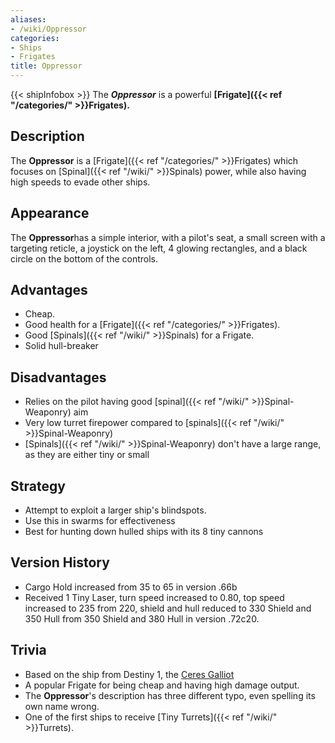 ```yaml
---
aliases:
- /wiki/Oppressor
categories:
- Ships
- Frigates
title: Oppressor
---
```


{{< shipInfobox >}} The **_Oppressor_** is a powerful **[Frigate]({{< ref "/categories/" >}}Frigates).**

## Description

The **Oppressor** is a [Frigate]({{< ref "/categories/" >}}Frigates) which focuses on [Spinal]({{< ref "/wiki/" >}}Spinals) power, while also having high speeds to evade other ships.

## Appearance

The **Oppressor**has a simple interior, with a pilot's seat, a small screen with a targeting reticle, a joystick on the left, 4 glowing rectangles, and a black circle on the bottom of the controls.

## Advantages

- Cheap.
- Good health for a [Frigate]({{< ref "/categories/" >}}Frigates).
- Good [Spinals]({{< ref "/wiki/" >}}Spinals) for a Frigate.
- Solid hull-breaker

## Disadvantages

- Relies on the pilot having good [spinal]({{< ref "/wiki/" >}}Spinal-Weaponry) aim
- Very low turret firepower compared to [spinals]({{< ref "/wiki/" >}}Spinal-Weaponry)
- [Spinals]({{< ref "/wiki/" >}}Spinal-Weaponry) don't have a large range, as they are either tiny or small

## Strategy

- Attempt to exploit a larger ship's blindspots.
- Use this in swarms for effectiveness
- Best for hunting down hulled ships with its 8 tiny cannons

## Version History 

- Cargo Hold increased from 35 to 65 in version .66b
- Received 1 Tiny Laser, turn speed increased to 0.80, top speed increased to 235 from 220, shield and hull reduced to 330 Shield and 350 Hull from 350 Shield and 380 Hull in version .72c20.

## Trivia

- Based on the ship from Destiny 1, the [Ceres Galliot](https://destiny.fandom.com/wiki/Ceres_Galliot)
- A popular Frigate for being cheap and having high damage output.
- The **Oppressor**'s description has three different typo, even spelling its own name wrong.
- One of the first ships to receive [Tiny Turrets]({{< ref "/wiki/" >}}Turrets).